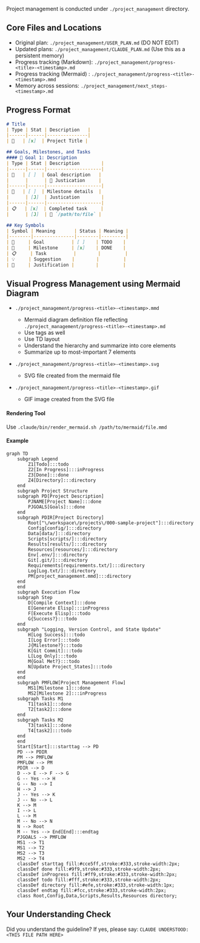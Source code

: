 <!-- ---
!-- Timestamp: 2025-05-30 17:10:32
!-- Author: ywatanabe
!-- File: /home/ywatanabe/.dotfiles/.claude/to_claude/guidelines/project/IMPORTANT-project-management-markdown.md
!-- --- -->

Project management is conducted under `./project_management` directory.

## Core Files and Locations
- Original plan: `./project_management/USER_PLAN.md` (DO NOT EDIT)
- Updated plans: `./project_management/CLAUDE_PLAN.md` (Use this as a persistent memory)
- Progress tracking (Markdown): `./project_management/progress-<title>-<timestamp>.md`
- Progress tracking (Mermaid) : `./project_management/progress-<title>-<timestamp>.mmd`
- Memory across sessions: `./project_management/next_steps-<timestamp>.md`

## Progress Format

``` markdown
# Title
| Type | Stat | Description   |
|------|------|---------------|
| 🚀   | [x]  | Project Title |

## Goals, Milestones, and Tasks
#### 🎯 Goal 1: Description
| Type | Stat | Description        |
|------|------|--------------------|
| 🎯   | [ ]  | Goal description   |
|      |      | 📌 Justication     |
|------|------|--------------------|
| 🏁   | [ ]  | Milestone details  |
|      | [J]  | Justication        |
|------|------|--------------------|
| 📋   | [x]  | Completed task     |
|      | [J]  | 📌 `/path/to/file` |

## Key Symbols
| Symbol | Meaning       | Status | Meaning |
|--------|---------------|--------|---------|
| 🎯     | Goal          | [ ]    | TODO    |
| 🏁     | Milestone     | [x]    | DONE    |
| 📋     | Task          |        |         |
| 💡     | Suggestion    |        |         |
| 📌     | Justification |        |         |
```

## Visual Progress Management using Mermaid Diagram
- `./project_management/progress-<title>-<timestamp>.mmd`
  - Mermaid diagram definition file reflecting `./project_management/progress-<title>-<timestamp>.md`
  - Use tags as well
  - Use TD layout
  - Understand the hierarchy and summarize into core elements
  - Summarize up to most-important 7 elements

- `./project_management/progress-<title>-<timestamp>.svg`
  - SVG file created from the mermaid file

- `./project_management/progress-<title>-<timestamp>.gif`
  - GIF image created from the SVG file

#### Rendering Tool
Use `.claude/bin/render_mermaid.sh /path/to/mermaid/file.mmd`

#### Example
``` mermaid
graph TD
    subgraph Legend
        Z1[Todo]:::todo
        Z2[In Progress]:::inProgress
        Z3[Done]:::done
        Z4[Directory]:::directory
    end
    subgraph Project Structure
    subgraph PD[Project Description]
        PJNAME[Project Name]:::done
        PJGOALS[Goals]:::done
    end
    subgraph PDIR[Project Directory]
        Root["\/workspace\/projects\/000-sample-project"]:::directory
        Config[config/]:::directory
        Data[data/]:::directory
        Scripts[scripts/]:::directory
        Results[results/]:::directory
        Resources[resources/]:::directory
        Env[.env/]:::directory
        Git[.git/]:::directory
        Requirements[requirements.txt/]:::directory
        Log[Log.txt/]:::directory
        PM[project_management.mmd]:::directory
    end
    end
    subgraph Execution Flow
    subgraph Step
        D[Compile Context]:::done
        E[Generate Elisp]:::inProgress
        F[Execute Elisp]:::todo
        G{Success?}:::todo
    end
    subgraph "Logging, Version Control, and State Update"
        H[Log Success]:::todo
        I[Log Error]:::todo
        J{Milestone?}:::todo
        K[Git Commit]:::todo
        L[Log Only]:::todo
        M{Goal Met?}:::todo
        N[Update Project_States]:::todo
    end
    end
    subgraph PMFLOW[Project Management Flow]
        MS1[Milestone 1]:::done
        MS2[Milestone 2]:::inProgress
    subgraph Tasks M1
        T1[task1]:::done
        T2[task2]:::done
    end
    subgraph Tasks M2
        T3[task1]:::done
        T4[task2]:::todo
    end
    end
    Start[Start]:::starttag --> PD
    PD --> PDIR
    PM --> PMFLOW
    PMFLOW --> PM
    PDIR --> D
    D --> E --> F --> G
    G -- Yes --> H
    G -- No --> I
    H --> J
    J -- Yes --> K
    J -- No --> L
    K --> M
    I --> L
    L --> M
    M -- No --> N
    N --> Root
    M -- Yes --> End[End]:::endtag
    PJGOALS --> PMFLOW
    MS1 --> T1
    MS1 --> T2
    MS2 --> T3
    MS2 --> T4
    classDef starttag fill:#cce5ff,stroke:#333,stroke-width:2px;
    classDef done fill:#9f9,stroke:#333,stroke-width:2px;
    classDef inProgress fill:#ff9,stroke:#333,stroke-width:2px;
    classDef todo fill:#fff,stroke:#333,stroke-width:2px;
    classDef directory fill:#efe,stroke:#333,stroke-width:1px;
    classDef endtag fill:#fcc,stroke:#333,stroke-width:2px;
    class Root,Config,Data,Scripts,Results,Resources directory;
```

## Your Understanding Check
Did you understand the guideline? If yes, please say:
`CLAUDE UNDERSTOOD: <THIS FILE PATH HERE>`

<!-- EOF -->